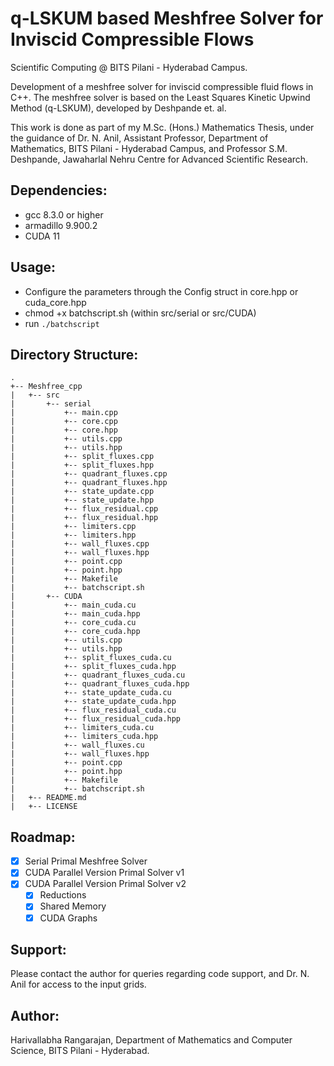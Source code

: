 # q-LSKUM based Meshfree Solver for Inviscid Compressible Flows

Scientific Computing @ BITS Pilani - Hyderabad Campus.

Development of a meshfree solver for inviscid compressible fluid flows in C++. The meshfree solver is based on the Least Squares
Kinetic Upwind Method (q-LSKUM), developed by Deshpande et. al. 

This work is done as part of my M.Sc. (Hons.) Mathematics Thesis, under the guidance of Dr. N. Anil, Assistant Professor, Department of Mathematics, BITS Pilani - Hyderabad Campus, and Professor S.M. Deshpande, Jawaharlal
Nehru Centre for Advanced Scientific Research. 

## Dependencies:
* gcc 8.3.0 or higher
* armadillo 9.900.2
* CUDA 11

## Usage:

* Configure the parameters through the Config struct in core.hpp or cuda_core.hpp
* chmod +x batchscript.sh (within src/serial or src/CUDA)
* run `./batchscript` 

## Directory Structure: 
```
.
+-- Meshfree_cpp
|   +-- src
|       +-- serial
|           +-- main.cpp
|           +-- core.cpp
|           +-- core.hpp
|           +-- utils.cpp
|           +-- utils.hpp
|           +-- split_fluxes.cpp
|           +-- split_fluxes.hpp
|           +-- quadrant_fluxes.cpp
|           +-- quadrant_fluxes.hpp
|           +-- state_update.cpp
|           +-- state_update.hpp
|           +-- flux_residual.cpp
|           +-- flux_residual.hpp
|           +-- limiters.cpp
|           +-- limiters.hpp
|           +-- wall_fluxes.cpp
|           +-- wall_fluxes.hpp
|           +-- point.cpp
|           +-- point.hpp
|           +-- Makefile   
|           +-- batchscript.sh
|       +-- CUDA
|           +-- main_cuda.cu
|           +-- main_cuda.hpp
|           +-- core_cuda.cu
|           +-- core_cuda.hpp
|           +-- utils.cpp
|           +-- utils.hpp
|           +-- split_fluxes_cuda.cu
|           +-- split_fluxes_cuda.hpp
|           +-- quadrant_fluxes_cuda.cu
|           +-- quadrant_fluxes_cuda.hpp
|           +-- state_update_cuda.cu
|           +-- state_update_cuda.hpp
|           +-- flux_residual_cuda.cu
|           +-- flux_residual_cuda.hpp
|           +-- limiters_cuda.cu
|           +-- limiters_cuda.hpp
|           +-- wall_fluxes.cu
|           +-- wall_fluxes.hpp
|           +-- point.cpp
|           +-- point.hpp
|           +-- Makefile   
|           +-- batchscript.sh
|   +-- README.md
|   +-- LICENSE
```
## Roadmap:

- [x] Serial Primal Meshfree Solver
- [X] CUDA Parallel Version Primal Solver v1 
- [X] CUDA Parallel Version Primal Solver v2 
    - [X] Reductions
    - [X] Shared Memory
    - [X] CUDA Graphs

## Support:

Please contact the author for queries regarding code support, and Dr. N. Anil for access to the input grids.

## Author:

Harivallabha Rangarajan, Department of Mathematics and Computer Science, BITS Pilani - Hyderabad. 

